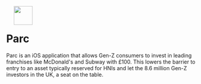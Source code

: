 <h1 style="display: flex; flex-direction: column;">
    <img align="center" height="50" src="Kitt/Assets.xcassets/AppIcon.appiconset/appstore.png" style="margin:20px;">
     Parc
</h1>

Parc is an iOS application that allows Gen-Z consumers to invest in leading franchises like McDonald's and Subway with £100. This lowers the barrier to entry to an asset typically reserved for HNIs and let the 8.6 million Gen-Z investors in the UK, a seat on the table.
